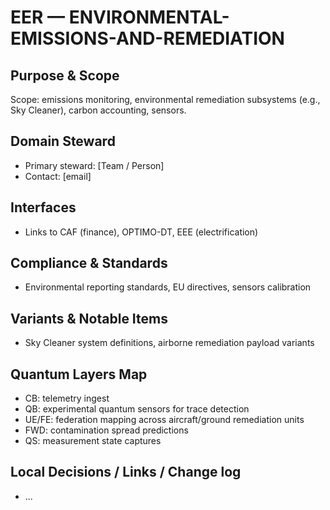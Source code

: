 # EER — ENVIRONMENTAL-EMISSIONS-AND-REMEDIATION

## Purpose & Scope
Scope: emissions monitoring, environmental remediation subsystems (e.g., Sky Cleaner), carbon accounting, sensors.

## Domain Steward
- Primary steward: [Team / Person]
- Contact: [email]

## Interfaces
- Links to CAF (finance), OPTIMO-DT, EEE (electrification)

## Compliance & Standards
- Environmental reporting standards, EU directives, sensors calibration

## Variants & Notable Items
- Sky Cleaner system definitions, airborne remediation payload variants

## Quantum Layers Map
- CB: telemetry ingest
- QB: experimental quantum sensors for trace detection
- UE/FE: federation mapping across aircraft/ground remediation units
- FWD: contamination spread predictions
- QS: measurement state captures

## Local Decisions / Links / Change log
- ...
